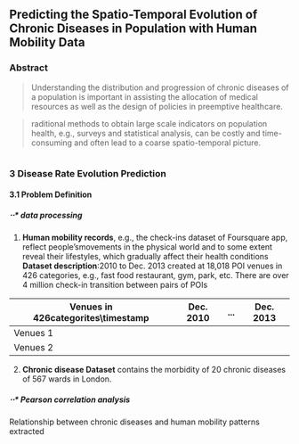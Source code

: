 ## Predicting the Spatio-Temporal Evolution of Chronic Diseases in Population with Human Mobility Data

### Abstract

> Understanding the distribution and progression of chronic diseases of a population is important in assisting the allocation of medical resources as well as the design of policies in preemptive healthcare.

> raditional methods to obtain large scale indicators on population health, e.g., surveys and statistical analysis, can be costly and time-consuming and often lead to a coarse spatio-temporal picture.

```markdown
```
### 3 Disease Rate Evolution Prediction
#### 3.1 Problem Definition 

##### ⋅⋅* **data processing**
1) **Human mobility records**, e.g., the check-ins dataset of Foursquare app, reflect people’smovements in the physical world and to some extent reveal their lifestyles, which gradually affect their health conditions<br>
**Dataset description**:2010 to Dec. 2013 created at 18,018 POI venues in 426 categories, e.g., fast food restaurant, gym, park, etc. There are over 4 million check-in transition between pairs of POIs<br>

| Venues in 426categorites\timestamp|Dec. 2010 |...| Dec. 2013|
|-----------------------------------|----------|---|----------|
|Venues 1                           |          |   |          |
|Venues 2                           |          |   |          |

2) **Chronic disease Dataset** contains the morbidity of 20 chronic diseases of 567 wards in London.

##### ⋅⋅* **Pearson correlation analysis** 
Relationship between chronic diseases and human mobility patterns extracted
